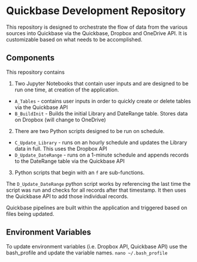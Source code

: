 # Quickbase Development Repository

This repository is designed to orchestrate the flow of data from the various sources into Quickbase 
via the Quickbase, Dropbox and OneDrive API. It is customizable based on what needs to be accomplished. 

## Components

This repository contains 

1. Two Jupyter Notebooks that contain user inputs and are designed to be run one time, at creation of the application. 

* `A_Tables` - contains user inputs in order to quickly create or delete tables via the Quickbase API
* `B_BuildInit` - Builds the initial Library and DateRange table. Stores data on Dropbox (will change to OneDrive)

2. There are two Python scripts designed to be run on schedule. 
* `C_Update_Library` - runs on an hourly schedule and updates the Library data in full. This uses the Dropbox API
* `D_Update_DateRange` - runs on a 1-minute schedule and appends records to the DateRange table via the Quickbase API

3. Python scripts that begin with an `f` are sub-functions. 

The `D_Update_DateRange` python script works by referencing the last time the script was run and checks for all records after that timestamp. 
It then uses the Quickbase API to add those individual records. 

Quickbase pipelines are built within the application and triggered based on files being updated.

## Environment Variables
To update environment variables (i.e. Dropbox API, Quickbase API) use the bash_profile and update the variable names. 
`nano ~/.bash_profile` 